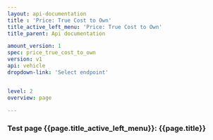 ```yaml
---
layout: api-documentation
title : 'Price: True Cost to Own'
title_active_left_menu: 'Price: True Cost to Own'
title_parent: Api documentation

amount_version: 1
spec: price_true_cost_to_own
version: v1
api: vehicle
dropdown-link: 'Select endpoint'


level: 2
overview: page

---
```



### Test page {{page.title_active_left_menu}}: {{page.title}}


